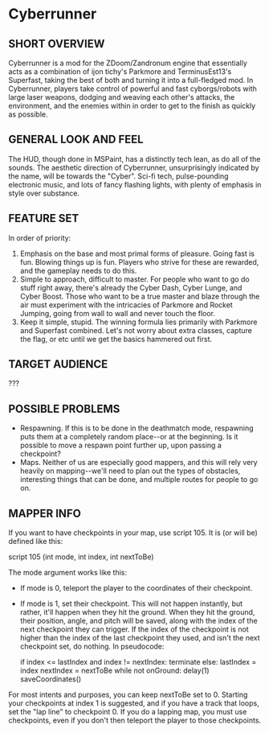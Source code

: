 # Cyberrunner

## SHORT OVERVIEW
Cyberrunner is a mod for the ZDoom/Zandronum engine that essentially acts as a combination of ijon tichy's Parkmore and TerminusEst13's Superfast, taking the best of both and turning it into a full-fledged mod. In Cyberrunner, players take control of powerful and fast cyborgs/robots with large laser weapons, dodging and weaving each other's attacks, the environment, and the enemies within in order to get to the finish as quickly as possible.

## GENERAL LOOK AND FEEL
The HUD, though done in MSPaint, has a distinctly tech lean, as do all of the sounds. The aesthetic direction of Cyberrunner, unsurprisingly indicated by the name, will be towards the "Cyber". Sci-fi tech, pulse-pounding electronic music, and lots of fancy flashing lights, with plenty of emphasis in style over substance.

## FEATURE SET
In order of priority:

 1. Emphasis on the base and most primal forms of pleasure. Going fast is fun. Blowing things up is fun. Players who strive for these are rewarded, and the gameplay needs to do this.
 2. Simple to approach, difficult to master. For people who want to go do stuff right away, there's already the Cyber Dash, Cyber Lunge, and Cyber Boost. Those who want to be a true master and blaze through the air must experiment with the intricacies of Parkmore and Rocket Jumping, going from wall to wall and never touch the floor.
 3. Keep it simple, stupid. The winning formula lies primarily with Parkmore and Superfast combined. Let's not worry about extra classes, capture the flag, or etc until we get the basics hammered out first.

## TARGET AUDIENCE
???

## POSSIBLE PROBLEMS
 * Respawning. If this is to be done in the deathmatch mode, respawning puts them at a completely random place--or at the beginning. Is it possible to move a respawn point further up, upon passing a checkpoint?
 * Maps. Neither of us are especially good mappers, and this will rely very heavily on mapping--we'll need to plan out the types of obstacles, interesting things that can be done, and multiple routes for people to go on.

## MAPPER INFO

If you want to have checkpoints in your map, use script 105. It is (or will be) defined like this:

  script 105 (int mode, int index, int nextToBe)

The mode argument works like this:
 - If mode is 0, teleport the player to the coordinates of their checkpoint.
 - If mode is 1, set their checkpoint. This will not happen instantly, but rather, it'll happen when they hit the ground. When they hit the ground, their position, angle, and pitch will be saved, along with the index of the next checkpoint they can trigger. If the index of the checkpoint is not higher than the index of the last checkpoint they used, and isn't the next checkpoint set, do nothing. In pseudocode:

    if index <= lastIndex and index != nextIndex:
        terminate
    else:
        lastIndex = index
        nextIndex = nextToBe
        while not onGround: delay(1)
        saveCoordinates()

For most intents and purposes, you can keep nextToBe set to 0. Starting your checkpoints at index 1 is suggested, and if you have a track that loops, set the "lap line" to checkpoint 0. If you do a lapping map, you must use checkpoints, even if you don't then teleport the player to those checkpoints.
